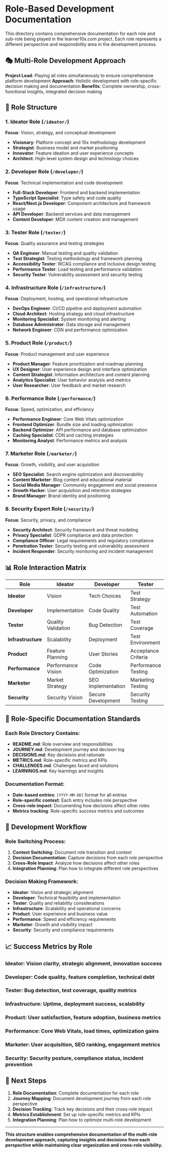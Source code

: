 # Role-Based Development Documentation

This directory contains comprehensive documentation for each role and sub-role being played in the learner10x.com project. Each role represents a different perspective and responsibility area in the development process.

## 🎭 **Multi-Role Development Approach**

**Project Lead**: Playing all roles simultaneously to ensure comprehensive platform development
**Approach**: Holistic development with role-specific decision making and documentation
**Benefits**: Complete ownership, cross-functional insights, integrated decision making

## 📁 **Role Structure**

### **1. Ideator Role** (`/ideator/`)
**Focus**: Vision, strategy, and conceptual development
- **Visionary**: Platform concept and 10x methodology development
- **Strategist**: Business model and market positioning
- **Innovator**: Feature ideation and user experience concepts
- **Architect**: High-level system design and technology choices

### **2. Developer Role** (`/developer/`)
**Focus**: Technical implementation and code development
- **Full-Stack Developer**: Frontend and backend implementation
- **TypeScript Specialist**: Type safety and code quality
- **React/Next.js Developer**: Component architecture and framework usage
- **API Developer**: Backend services and data management
- **Content Developer**: MDX content creation and management

### **3. Tester Role** (`/tester/`)
**Focus**: Quality assurance and testing strategies
- **QA Engineer**: Manual testing and quality validation
- **Test Strategist**: Testing methodology and framework planning
- **Accessibility Tester**: WCAG compliance and inclusive design testing
- **Performance Tester**: Load testing and performance validation
- **Security Tester**: Vulnerability assessment and security testing

### **4. Infrastructure Role** (`/infrastructure/`)
**Focus**: Deployment, hosting, and operational infrastructure
- **DevOps Engineer**: CI/CD pipeline and deployment automation
- **Cloud Architect**: Hosting strategy and cloud infrastructure
- **Monitoring Specialist**: System monitoring and alerting
- **Database Administrator**: Data storage and management
- **Network Engineer**: CDN and performance optimization

### **5. Product Role** (`/product/`)
**Focus**: Product management and user experience
- **Product Manager**: Feature prioritization and roadmap planning
- **UX Designer**: User experience design and interface optimization
- **Content Strategist**: Information architecture and content planning
- **Analytics Specialist**: User behavior analysis and metrics
- **User Researcher**: User feedback and market research

### **6. Performance Role** (`/performance/`)
**Focus**: Speed, optimization, and efficiency
- **Performance Engineer**: Core Web Vitals optimization
- **Frontend Optimizer**: Bundle size and loading optimization
- **Backend Optimizer**: API performance and database optimization
- **Caching Specialist**: CDN and caching strategies
- **Monitoring Analyst**: Performance metrics and analysis

### **7. Marketer Role** (`/marketer/`)
**Focus**: Growth, visibility, and user acquisition
- **SEO Specialist**: Search engine optimization and discoverability
- **Content Marketer**: Blog content and educational material
- **Social Media Manager**: Community engagement and social presence
- **Growth Hacker**: User acquisition and retention strategies
- **Brand Manager**: Brand identity and positioning

### **8. Security Expert Role** (`/security/`)
**Focus**: Security, privacy, and compliance
- **Security Architect**: Security framework and threat modeling
- **Privacy Specialist**: GDPR compliance and data protection
- **Compliance Officer**: Legal requirements and regulatory compliance
- **Penetration Tester**: Security testing and vulnerability assessment
- **Incident Responder**: Security monitoring and incident management

## 📊 **Role Interaction Matrix**

| Role | Ideator | Developer | Tester | Infrastructure | Product | Performance | Marketer | Security |
|------|---------|-----------|--------|----------------|---------|-------------|----------|----------|
| **Ideator** | Vision | Tech Choices | Test Strategy | Architecture | UX Vision | Performance Goals | Brand Strategy | Security Vision |
| **Developer** | Implementation | Code Quality | Test Automation | Deployment | Feature Dev | Optimization | SEO Implementation | Security Implementation |
| **Tester** | Quality Validation | Bug Detection | Test Coverage | Infrastructure Testing | UX Testing | Performance Testing | Marketing Validation | Security Testing |
| **Infrastructure** | Scalability | Deployment | Test Environment | Infrastructure | Hosting | Performance Infrastructure | Analytics Infrastructure | Security Infrastructure |
| **Product** | Feature Planning | User Stories | Acceptance Criteria | Infrastructure Needs | Product Strategy | Performance Requirements | Marketing Requirements | Privacy Requirements |
| **Performance** | Performance Vision | Code Optimization | Performance Testing | Infrastructure Optimization | UX Performance | Performance Strategy | Marketing Performance | Security Performance |
| **Marketer** | Market Strategy | SEO Implementation | Marketing Testing | Analytics Infrastructure | User Acquisition | Performance Marketing | Marketing Strategy | Privacy Marketing |
| **Security** | Security Vision | Secure Development | Security Testing | Security Infrastructure | Privacy by Design | Security Performance | Privacy Marketing | Security Strategy |

## 🎯 **Role-Specific Documentation Standards**

### **Each Role Directory Contains:**
- **README.md**: Role overview and responsibilities
- **JOURNEY.md**: Development journey and decision log
- **DECISIONS.md**: Key decisions and rationale
- **METRICS.md**: Role-specific metrics and KPIs
- **CHALLENGES.md**: Challenges faced and solutions
- **LEARNINGS.md**: Key learnings and insights

### **Documentation Format:**
- **Date-based entries**: `[YYYY-MM-DD]` format for all entries
- **Role-specific context**: Each entry includes role perspective
- **Cross-role impact**: Documenting how decisions affect other roles
- **Metrics tracking**: Role-specific success metrics and outcomes

## 🔄 **Development Workflow**

### **Role Switching Process:**
1. **Context Switching**: Document role transition and context
2. **Decision Documentation**: Capture decisions from each role perspective
3. **Cross-Role Impact**: Analyze how decisions affect other roles
4. **Integration Planning**: Plan how to integrate different role perspectives

### **Decision Making Framework:**
- **Ideator**: Vision and strategic alignment
- **Developer**: Technical feasibility and implementation
- **Tester**: Quality and reliability considerations
- **Infrastructure**: Scalability and operational concerns
- **Product**: User experience and business value
- **Performance**: Speed and efficiency requirements
- **Marketer**: Growth and visibility impact
- **Security**: Security and compliance requirements

## 📈 **Success Metrics by Role**

### **Ideator**: Vision clarity, strategic alignment, innovation success
### **Developer**: Code quality, feature completion, technical debt
### **Tester**: Bug detection, test coverage, quality metrics
### **Infrastructure**: Uptime, deployment success, scalability
### **Product**: User satisfaction, feature adoption, business metrics
### **Performance**: Core Web Vitals, load times, optimization gains
### **Marketer**: User acquisition, SEO ranking, engagement metrics
### **Security**: Security posture, compliance status, incident prevention

## 🚀 **Next Steps**

1. **Role Documentation**: Complete documentation for each role
2. **Journey Mapping**: Document development journey from each role perspective
3. **Decision Tracking**: Track key decisions and their cross-role impact
4. **Metrics Establishment**: Set up role-specific metrics and KPIs
5. **Integration Planning**: Plan how to optimize multi-role development

---

**This structure enables comprehensive documentation of the multi-role development approach, capturing insights and decisions from each perspective while maintaining clear organization and cross-role visibility.** 